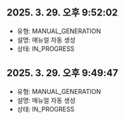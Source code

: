 ## 2025. 3. 29. 오후 9:52:02
- 유형: MANUAL_GENERATION
- 설명: 매뉴얼 자동 생성
- 상태: IN_PROGRESS

## 2025. 3. 29. 오후 9:49:47
- 유형: MANUAL_GENERATION
- 설명: 매뉴얼 자동 생성
- 상태: IN_PROGRESS
